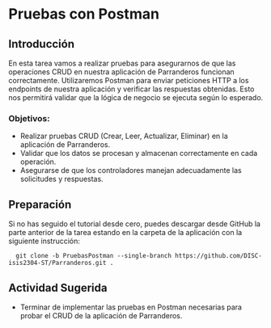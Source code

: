 # Pruebas con Postman

## Introducción
En esta tarea vamos a realizar pruebas para asegurarnos de que las operaciones CRUD en nuestra aplicación de Parranderos funcionan correctamente. Utilizaremos Postman para enviar peticiones HTTP a los endpoints de nuestra aplicación y verificar las respuestas obtenidas. Esto nos permitirá validar que la lógica de negocio se ejecuta según lo esperado.

### Objetivos:
- Realizar pruebas CRUD (Crear, Leer, Actualizar, Eliminar) en la aplicación de Parranderos.
- Validar que los datos se procesan y almacenan correctamente en cada operación.
- Asegurarse de que los controladores manejan adecuadamente las solicitudes y respuestas.

## Preparación

Si no has seguido el tutorial desde cero, puedes descargar desde GitHub la parte anterior de la tarea estando en la carpeta de la aplicación con la siguiente instrucción:

```
  git clone -b PruebasPostman --single-branch https://github.com/DISC-isis2304-ST/Parranderos.git .
```

## Actividad Sugerida

- Terminar de implementar las pruebas en Postman necesarias para probar el CRUD de la aplicación de Parranderos.
